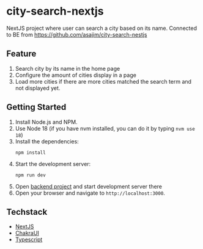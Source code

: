 # city-search-nextjs

NextJS project where user can search a city based on its name.
Connected to BE from https://github.com/asajim/city-search-nestjs

## Feature
1. Search city by its name in the home page
2. Configure the amount of cities display in a page
3. Load more cities if there are more cities matched the search term and not displayed yet.

## Getting Started

1. Install Node.js and NPM.
2. Use Node 18 (if you have nvm installed, you can do it by typing `nvm use 18`)
3. Install the dependencies:
   ```
   npm install
   ```
4. Start the development server:
   ```
   npm run dev
   ```
5. Open [backend project](https://github.com/asajim/city-search-nestjs) and start development server there
6. Open your browser and navigate to `http://localhost:3000`.

## Techstack

* [NextJS](https://nextjs.org/)
* [ChakraUI](https://chakra-ui.com/)
* [Typescript](https://www.typescriptlang.org/)

